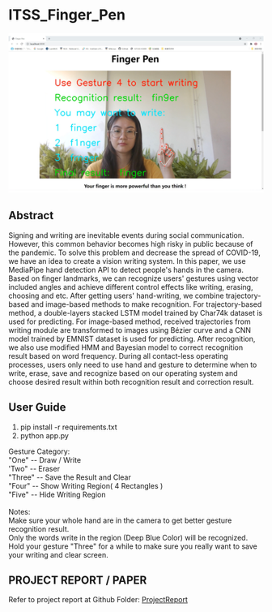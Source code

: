 # ITSS_Finger_Pen

[![Finger_Pen video](https://github.com/zhuozuoy/ITSS_Finger_Pen/blob/main/pic/Snapshot_1.png)](https://www.youtube.com/watch?v=DFGwUp_naoQ)

## Abstract
Signing and writing are inevitable events during social communication. However, this common behavior becomes high risky in public because of the pandemic. To solve this problem and decrease the spread of COVID-19, we have an idea to create a vision writing system. In this paper, we use MediaPipe hand detection API to detect people's hands in the camera. Based on finger landmarks, we can recognize users' gestures using vector included angles and achieve different control effects like writing, erasing, choosing and etc. After getting users' hand-writing, we combine trajectory-based and image-based methods to make recognition. For trajectory-based method, a double-layers stacked LSTM model trained by Char74k dataset is used for predicting. For image-based method, received trajectories from writing module are transformed to images using Bézier curve and a CNN model trained by EMNIST dataset is used for predicting. After recognition, we also use modified HMM and Bayesian model to correct recognition result based on word frequency. During all contact-less operating processes, users only need to use hand and gesture to determine when to write, erase, save and recognize based on our operating system and choose desired result within both recognition result and correction result.
## User Guide
1. pip install -r requirements.txt
2. python app.py

Gesture Category: <br>
    "One"   -- Draw / Write <br>
    'Two"   -- Eraser <br>
    "Three" -- Save the Result and Clear <br>
    "Four"  -- Show Writing Region( 4 Rectangles ) <br>
    "Five"  -- Hide Writing Region <br>
            <br>
Notes: <br>
    Make sure your whole hand are in the camera to get better gesture recognition result. <br>
    Only the words write in the region (Deep Blue Color) will be recognized. <br>
    Hold your gesture "Three" for a while to make sure you really want to save your writing and clear screen. <br>
## PROJECT REPORT / PAPER
Refer to project report at Github Folder: [ProjectReport](https://github.com/zhuozuoy/ITSS_Finger_Pen/blob/main/report/Graduate_Certificate_Intelligent_Sensing_Systems_Practice_Module_Report_Group7.pdf)

